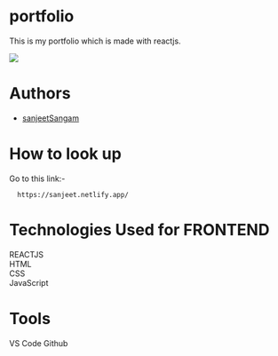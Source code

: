# portfolio
This is my portfolio which is made with reactjs.

<!-- #HOME -->

<img src="https://pbs.twimg.com/media/FUe2EdOVUAEs7ZN?format=jpg&name=large"></img>
<!-- 
#Projects

<img src="https://pbs.twimg.com/media/FOm2NwaacAETfsU?format=jpg&name=large"></img>

#Contact

<img src="https://pbs.twimg.com/media/FOm2NwdaMAEvdBx?format=jpg&name=large"></img> -->


# Authors
- [sanjeetSangam](https://github.com/sanjeetSangam)

# How to look up

Go to this link:-

```
  https://sanjeet.netlify.app/
```


# Technologies Used for FRONTEND
REACTJS <br/>
HTML <br/>
CSS <br/>
JavaScript <br/>


# Tools
VS Code
Github


